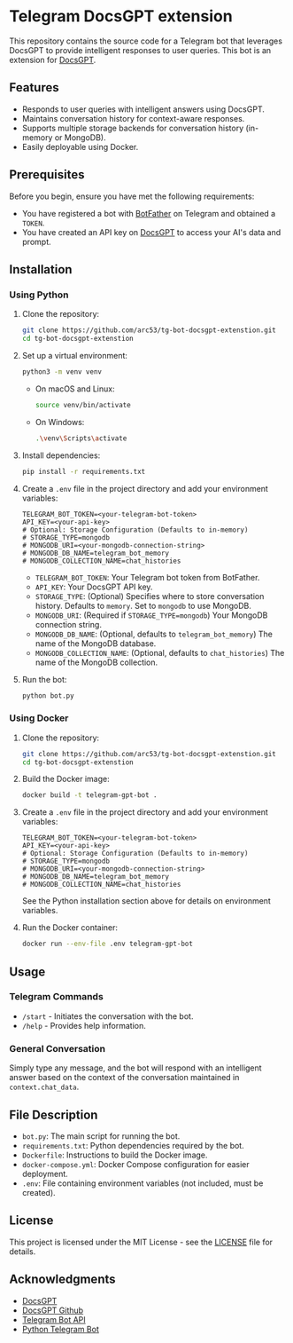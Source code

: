 # Telegram DocsGPT extension

This repository contains the source code for a Telegram bot that leverages DocsGPT to provide intelligent responses to user queries. This bot is an extension for [DocsGPT](https://www.docsgpt.cloud/).

## Features
- Responds to user queries with intelligent answers using DocsGPT.
- Maintains conversation history for context-aware responses.
- Supports multiple storage backends for conversation history (in-memory or MongoDB).
- Easily deployable using Docker.

## Prerequisites
Before you begin, ensure you have met the following requirements:
- You have registered a bot with [BotFather](https://core.telegram.org/bots#botfather) on Telegram and obtained a `TOKEN`.
- You have created an API key on [DocsGPT](https://www.docsgpt.cloud/) to access your AI's data and prompt.

## Installation

### Using Python

1. Clone the repository:
    ```bash
    git clone https://github.com/arc53/tg-bot-docsgpt-extenstion.git
    cd tg-bot-docsgpt-extenstion
    ```

2. Set up a virtual environment:
    ```bash
    python3 -m venv venv
    ```
    - On macOS and Linux:
      ```bash
      source venv/bin/activate
      ```
    - On Windows:
      ```bash
      .\venv\Scripts\activate
      ```

3. Install dependencies:
    ```bash
    pip install -r requirements.txt
    ```

4. Create a `.env` file in the project directory and add your environment variables:
    ```plaintext
    TELEGRAM_BOT_TOKEN=<your-telegram-bot-token>
    API_KEY=<your-api-key>
    # Optional: Storage Configuration (Defaults to in-memory)
    # STORAGE_TYPE=mongodb
    # MONGODB_URI=<your-mongodb-connection-string>
    # MONGODB_DB_NAME=telegram_bot_memory
    # MONGODB_COLLECTION_NAME=chat_histories
    ```
    - `TELEGRAM_BOT_TOKEN`: Your Telegram bot token from BotFather.
    - `API_KEY`: Your DocsGPT API key.
    - `STORAGE_TYPE`: (Optional) Specifies where to store conversation history. Defaults to `memory`. Set to `mongodb` to use MongoDB.
    - `MONGODB_URI`: (Required if `STORAGE_TYPE=mongodb`) Your MongoDB connection string.
    - `MONGODB_DB_NAME`: (Optional, defaults to `telegram_bot_memory`) The name of the MongoDB database.
    - `MONGODB_COLLECTION_NAME`: (Optional, defaults to `chat_histories`) The name of the MongoDB collection.

5. Run the bot:
    ```bash
    python bot.py
    ```

### Using Docker

1. Clone the repository:
    ```bash
    git clone https://github.com/arc53/tg-bot-docsgpt-extenstion.git
    cd tg-bot-docsgpt-extenstion
    ```

2. Build the Docker image:
    ```bash
    docker build -t telegram-gpt-bot .
    ```

3. Create a `.env` file in the project directory and add your environment variables:
    ```plaintext
    TELEGRAM_BOT_TOKEN=<your-telegram-bot-token>
    API_KEY=<your-api-key>
    # Optional: Storage Configuration (Defaults to in-memory)
    # STORAGE_TYPE=mongodb
    # MONGODB_URI=<your-mongodb-connection-string>
    # MONGODB_DB_NAME=telegram_bot_memory
    # MONGODB_COLLECTION_NAME=chat_histories
    ```
    See the Python installation section above for details on environment variables.

4. Run the Docker container:
    ```bash
    docker run --env-file .env telegram-gpt-bot
    ```

## Usage

### Telegram Commands
- `/start` - Initiates the conversation with the bot.
- `/help` - Provides help information.

### General Conversation
Simply type any message, and the bot will respond with an intelligent answer based on the context of the conversation maintained in `context.chat_data`.

## File Description
- `bot.py`: The main script for running the bot.
- `requirements.txt`: Python dependencies required by the bot.
- `Dockerfile`: Instructions to build the Docker image.
- `docker-compose.yml`: Docker Compose configuration for easier deployment.
- `.env`: File containing environment variables (not included, must be created).

## License
This project is licensed under the MIT License - see the [LICENSE](LICENSE) file for details.

## Acknowledgments
- [DocsGPT](https://www.docsgpt.cloud/)
- [DocsGPT Github](https://github.com/arc53/docsgpt)
- [Telegram Bot API](https://core.telegram.org/bots/api)
- [Python Telegram Bot](https://python-telegram-bot.readthedocs.io/)